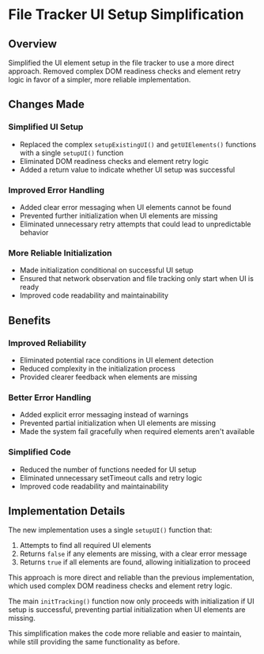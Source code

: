# File Tracker UI Setup Simplification

## Overview
Simplified the UI element setup in the file tracker to use a more direct approach. Removed complex DOM readiness checks and element retry logic in favor of a simpler, more reliable implementation.

## Changes Made

### Simplified UI Setup
- Replaced the complex `setupExistingUI()` and `getUIElements()` functions with a single `setupUI()` function
- Eliminated DOM readiness checks and element retry logic
- Added a return value to indicate whether UI setup was successful

### Improved Error Handling
- Added clear error messaging when UI elements cannot be found
- Prevented further initialization when UI elements are missing
- Eliminated unnecessary retry attempts that could lead to unpredictable behavior

### More Reliable Initialization
- Made initialization conditional on successful UI setup
- Ensured that network observation and file tracking only start when UI is ready
- Improved code readability and maintainability

## Benefits

### Improved Reliability
- Eliminated potential race conditions in UI element detection
- Reduced complexity in the initialization process
- Provided clearer feedback when elements are missing

### Better Error Handling
- Added explicit error messaging instead of warnings
- Prevented partial initialization when UI elements are missing
- Made the system fail gracefully when required elements aren't available

### Simplified Code
- Reduced the number of functions needed for UI setup
- Eliminated unnecessary setTimeout calls and retry logic
- Improved code readability and maintainability

## Implementation Details

The new implementation uses a single `setupUI()` function that:
1. Attempts to find all required UI elements
2. Returns `false` if any elements are missing, with a clear error message
3. Returns `true` if all elements are found, allowing initialization to proceed

This approach is more direct and reliable than the previous implementation, which used complex DOM readiness checks and element retry logic.

The main `initTracking()` function now only proceeds with initialization if UI setup is successful, preventing partial initialization when UI elements are missing.

This simplification makes the code more reliable and easier to maintain, while still providing the same functionality as before.